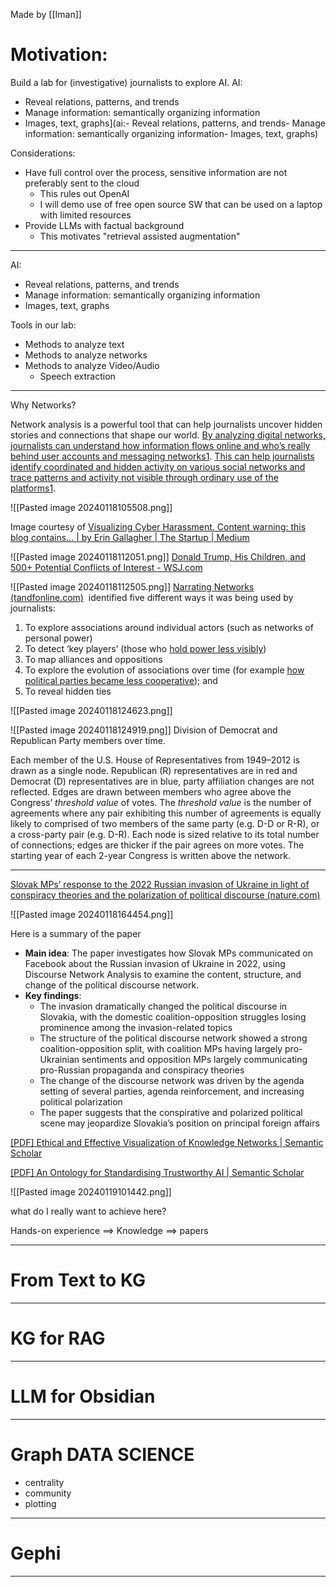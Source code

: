 Made by [[Iman]]

# Motivation:
Build a lab for (investigative) journalists to explore AI.
AI:
- Reveal relations, patterns, and trends
- Manage information: semantically organizing information
- Images, text, graphs](ai:- Reveal relations, patterns, and trends- Manage information: semantically organizing information- Images, text, graphs)

Considerations:
- Have full control over the process, sensitive information are not preferably sent to the cloud
	- This rules out OpenAI
	- I will demo use of free open source SW that can be used on a laptop with limited resources
- Provide LLMs with factual background 
	- This motivates "retrieval assisted augmentation"

---



AI:
- Reveal relations, patterns, and trends
- Manage information: semantically organizing information
- Images, text, graphs

Tools in our lab:
- Methods to analyze text
- Methods to analyze networks
- Methods to analyze Video/Audio
	- Speech extraction


----
Why Networks?

Network analysis is a powerful tool that can help journalists uncover hidden stories and connections that shape our world. [By analyzing digital networks, journalists can understand how information flows online and who’s really behind user accounts and messaging networks](https://www.niemanlab.org/2020/12/network-analysis-enters-the-journalism-toolbox/)[1](https://www.niemanlab.org/2020/12/network-analysis-enters-the-journalism-toolbox/). [This can help journalists identify coordinated and hidden activity on various social networks and trace patterns and activity not visible through ordinary use of the platforms](https://www.niemanlab.org/2020/12/network-analysis-enters-the-journalism-toolbox/)[1](https://www.niemanlab.org/2020/12/network-analysis-enters-the-journalism-toolbox/).

![[Pasted image 20240118105508.png]]

Image courtesy of [Visualizing Cyber Harassment. Content warning: this blog contains… | by Erin Gallagher | The Startup | Medium](https://medium.com/swlh/visualizing-cyber-harassment-7c4cad50bc8c)



![[Pasted image 20240118112051.png]]
[Donald Trump, His Children, and 500+ Potential Conflicts of Interest - WSJ.com](https://www.wsj.com/graphics/donald-trump-potential-conflicts-of-interest/)


![[Pasted image 20240118112505.png]]
[Narrating Networks (tandfonline.com)](https://www.tandfonline.com/doi/pdf/10.1080/21670811.2016.1186497)  identified five different ways it was being used by journalists:
1. To explore associations around individual actors (such as networks of personal power)
2. To detect ‘key players’ (those who [hold power less visibly](https://www.newscientist.com/article/mg20627643-700-paper-trail-inside-the-stem-cell-wars/))
3. To map alliances and oppositions
4. To explore the evolution of associations over time (for example [how political parties became less cooperative](https://journals.plos.org/plosone/article?id=10.1371/journal.pone.0123507)); and
5. To reveal hidden ties




![[Pasted image 20240118124623.png]]




![[Pasted image 20240118124919.png]]
Division of Democrat and Republican Party members over time.

Each member of the U.S. House of Representatives from 1949–2012 is drawn as a single node. Republican (R) representatives are in red and Democrat (D) representatives are in blue, party affiliation changes are not reflected. Edges are drawn between members who agree above the Congress’ _threshold value_ of votes. The _threshold value_ is the number of agreements where any pair exhibiting this number of agreements is equally likely to comprised of two members of the same party (e.g. D-D or R-R), or a cross-party pair (e.g. D-R). Each node is sized relative to its total number of connections; edges are thicker if the pair agrees on more votes. The starting year of each 2-year Congress is written above the network.

---
[Slovak MPs’ response to the 2022 Russian invasion of Ukraine in light of conspiracy theories and the polarization of political discourse (nature.com)](https://www.nature.com/articles/s41599-023-02276-8.pdf)

![[Pasted image 20240118164454.png]]

Here is a summary of the paper

- **Main idea**: The paper investigates how Slovak MPs communicated on Facebook about the Russian invasion of Ukraine in 2022, using Discourse Network Analysis to examine the content, structure, and change of the political discourse network.
- **Key findings**:
    - The invasion dramatically changed the political discourse in Slovakia, with the domestic coalition-opposition struggles losing prominence among the invasion-related topics
    - The structure of the political discourse network showed a strong coalition-opposition split, with coalition MPs having largely pro-Ukrainian sentiments and opposition MPs largely communicating pro-Russian propaganda and conspiracy theories
    - The change of the discourse network was driven by the agenda setting of several parties, agenda reinforcement, and increasing political polarization
    - The paper suggests that the conspirative and polarized political scene may jeopardize Slovakia’s position on principal foreign affairs



[[PDF] Ethical and Effective Visualization of Knowledge Networks | Semantic Scholar](https://www.semanticscholar.org/paper/Ethical-and-Effective-Visualization-of-Knowledge-Canon-Boyle/5707dbf250844bc9902c3b10c42589e172995688)



[[PDF] An Ontology for Standardising Trustworthy AI | Semantic Scholar](https://www.semanticscholar.org/paper/An-Ontology-for-Standardising-Trustworthy-AI-Lewis-Filip/6dd89fedc68e8e7f073e179a276fa5a899a27ba9)

![[Pasted image 20240119101442.png]]


what do I really want to achieve here?

Hands-on experience ==> 
Knowledge ==> papers

---
# From Text to KG


---
# KG for RAG

---
# LLM for Obsidian
---
# Graph DATA SCIENCE
- centrality
- community
- plotting
---
# Gephi
---
